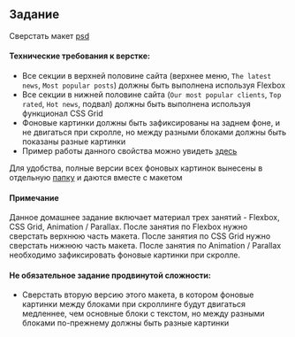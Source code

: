 ## Задание

Сверстать макет [psd](Design_Architecture.psd)

#### Технические требования к верстке:
- Все секции в верхней половине сайта (верхнее меню, `The latest news`, `Most popular posts`) должны быть выполнена используя Flexbox 
- Все секции в нижней половине сайта (`Our most popular clients`, `Top rated`, `Hot news`, подвал) должны быть выполнена используя функционал CSS Grid
- Фоновые картинки должны быть зафиксированы на заднем фоне, и не двигаться при скролле, но между разными блоками должны быть показаны разные картинки
- Пример работы данного свойства можно увидеть [здесь](./Preview.gif)  

Для удобства, полные версии всех фоновых картинок вынесены в отдельную [папку](img) и даются вместе с макетом 

#### Примечание
Данное домашнее задание включает материал трех занятий - Flexbox, CSS Grid, Animation / Parallax. После занятия по Flexbox нужно сверстать верхнюю часть макета. После занятия по CSS Grid нужно сверстать нижнюю часть макета. После занятия по Animation / Parallax необходимо зафиксировать фоновые картинки при скролле.

#### Не обязательное задание продвинутой сложности:
- Сверстать вторую версию этого макета, в котором фоновые картинки между блоками при скроллинге будут двигаться медленнее, чем основные блоки с текстом, но между разными блоками по-прежнему должны быть разные картинки